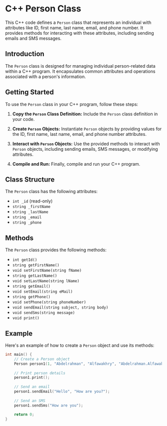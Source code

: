 # C++ Person Class

This C++ code defines a `Person` class that represents an individual with attributes like ID, first name, last name, email, and phone number. It provides methods for interacting with these attributes, including sending emails and SMS messages.

## Introduction

The `Person` class is designed for managing individual person-related data within a C++ program. It encapsulates common attributes and operations associated with a person's information.

## Getting Started

To use the `Person` class in your C++ program, follow these steps:

1. **Copy the `Person` Class Definition:** Include the `Person` class definition in your code.

2. **Create `Person` Objects:** Instantiate `Person` objects by providing values for the ID, first name, last name, email, and phone number attributes.

3. **Interact with `Person` Objects:** Use the provided methods to interact with `Person` objects, including sending emails, SMS messages, or modifying attributes.

4. **Compile and Run:** Finally, compile and run your C++ program.

## Class Structure

The `Person` class has the following attributes:

- `int _id` (read-only)
- `string _firstName`
- `string _lastName`
- `string _email`
- `string _phone`

## Methods

The `Person` class provides the following methods:

- `int getId()`
- `string getFirstName()`
- `void setFirstName(string fName)`
- `string getLastName()`
- `void setLastName(string lName)`
- `string getEmail()`
- `void setEmail(string eMail)`
- `string getPhone()`
- `void setPhone(string phoneNumber)`
- `void sendEmail(string subject, string body)`
- `void sendSms(string message)`
- `void print()`

## Example

Here's an example of how to create a `Person` object and use its methods:

```cpp
int main() {
    // Create a Person object
    Person person1(1, "Abdelrahman", "Alfawakhry", "Abdelrahman.Alfawakhry@X.com", "1234567890");
    
    // Print person details
    person1.print();
    
    // Send an email
    person1.sendEmail("Hello", "How are you?");
    
    // Send an SMS
    person1.sendSms("How are you");
    
    return 0;
}
